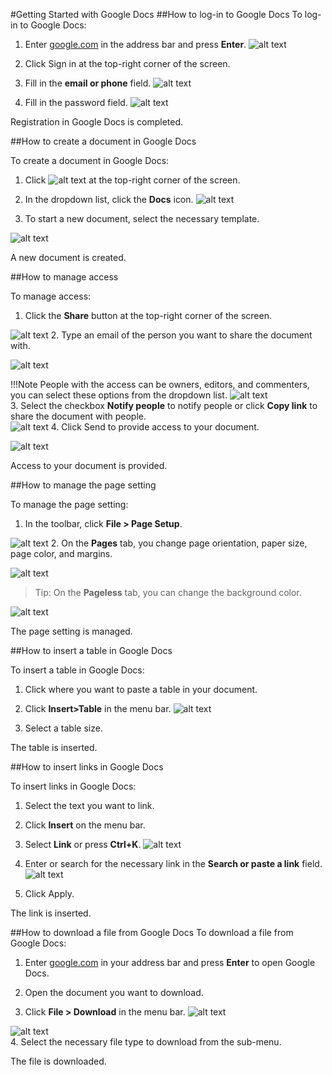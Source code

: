 #Getting Started with Google Docs
##How to log-in to Google Docs
To log-in to Google Docs:

1. Enter [google.com](https://www.google.com/) in the address bar and press **Enter**. 
![alt text](\src\img\1picture.png)
2. Click Sign in at the top-right corner of the screen.
3. Fill in the **email or phone** field.
![alt text](\src\img\2picture.png)

4. Fill in the password field.
![alt text](\src\img\3picture.png)

Registration in Google Docs is completed.

##How to create a document in Google Docs

To create a document in Google Docs:

1. Click ![alt text](\src\img\4picture.png) at the top-right corner of the screen.
2. In the dropdown list, click the **Docs** icon.
 ![alt text](\src\img\5picture.png)
 
 3. To start a new document, select the necessary template.

![alt text](\src\img\6picture.png)

A new document is created. 

##How to manage access

To manage access:

1. Click the **Share** button at the top-right corner of the screen.

![alt text](\src\img\7picture.png)
2. Type an email of the person you want to share the document with.

![alt text](\src\img\8picture.png)

!!!Note
 People with the access can be owners, editors, and commenters, you can select these options from the dropdown list.
![alt text](\src\img\9picture.png)  
3. Select the checkbox **Notify people** to notify people or click **Copy link** to share the document with people.  
 ![alt text](\src\img\10picture.png)
4. Click Send to provide access to your document.  

![alt text](\src\img\11picture.png)  

Access to your document is provided.

##How to manage the page setting

To manage the page setting:

1.	In the toolbar, click **File > Page Setup**.

![alt text](\src\img\24picture.png)
2.	On the **Pages** tab, you change page orientation, paper size, page color, and margins.

![alt text](\src\img\25picture.png)

>Tip: On the **Pageless** tab, you can change the background color.

![alt text](\src\img\26picture.png)

The page setting is managed.

##How to insert a table in Google Docs

To insert a table in Google Docs:

1.	Click where you want to paste a table in your document.

2.	Click **Insert>Table** in the menu bar.
![alt text](\src\img\11picture.png)  
3. Select a table size.

The table is inserted.

##How to insert links in Google Docs

To insert links in Google Docs:

1.	Select the text you want to link.

2.	Click **Insert** on the menu bar.

3.	Select **Link** or press **Ctrl+K**.
![alt text](\src\img\13picture.png)  
4. Enter or search for the necessary link in the **Search or paste a link** field. 
![alt text](\src\img\14picture.png)  
5. Click Apply.

The link is inserted.

##How to download a file from Google Docs
To download a file from Google Docs:

1.	Enter [google.com](http://docs.google.com/) in your address bar and press **Enter** to open Google Docs.

2.	Open the document you want to download.

3.	Click **File > Download** in the menu bar.
![alt text](\src\img\15pictures.png)  

![alt text](\src\img\16picture.png)  
4.	Select the necessary file type to download from the sub-menu.

The file is downloaded.